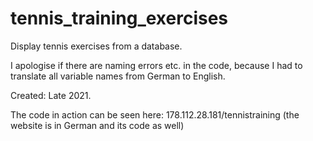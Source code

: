 # tennis_training_exercises
Display tennis exercises from a database.

I apologise if there are naming errors etc. in the code, because I had to translate all variable names from German to English.

Created: Late 2021.

The code in action can be seen here: 178.112.28.181/tennistraining (the website is in German and its code as well)
